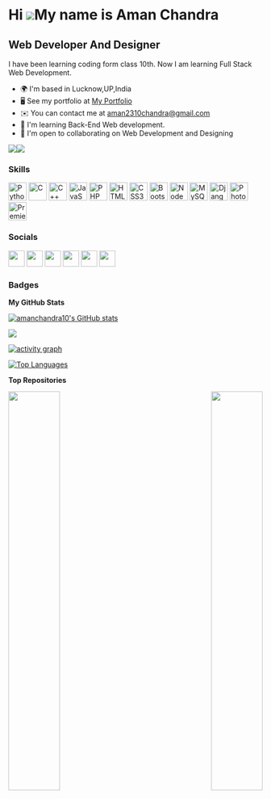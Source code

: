 Hi ![](https://user-images.githubusercontent.com/18350557/176309783-0785949b-9127-417c-8b55-ab5a4333674e.gif)My name is Aman Chandra
====================================================================================================================================

Web Developer And Designer
--------------------------

I have been learning coding form class 10th. Now I am learning Full Stack Web Development.

* 🌍  I'm based in Lucknow,UP,India
* 🖥️  See my portfolio at [My Portfolio](https://amanchandra10.github.io/Portfolio_website/)
* ✉️  You can contact me at [aman2310chandra@gmail.com](mailto:aman2310chandra@gmail.com)
* 🧠  I'm learning Back-End Web development.
* 🤝  I'm open to collaborating on Web Development and Designing

<a href="https://www.github.com/amanchandra10" target="_blank" rel="noreferrer"><img
src="https://img.shields.io/github/followers/amanchandra10?logo=github&style=for-the-badge&color=0891b2&labelColor=1c1917" /></a><a href="https://www.twitter.com/amanchandra___" target="_blank" rel="noreferrer"><img
src="https://img.shields.io/twitter/follow/amanchandra___?logo=twitter&style=for-the-badge&color=0891b2&labelColor=1c1917"
/></a>
### Skills

<p align="left">
<a href="https://www.python.org/" target="_blank" rel="noreferrer"><img src="https://raw.githubusercontent.com/danielcranney/readme-generator/main/public/icons/skills/python-colored.svg" width="36" height="36" alt="Python" /></a>
<a href="https://docs.microsoft.com/en-us/cpp/?view=msvc-170" target="_blank" rel="noreferrer"><img src="https://raw.githubusercontent.com/danielcranney/readme-generator/main/public/icons/skills/c-colored.svg" width="36" height="36" alt="C" /></a>
<a href="https://docs.microsoft.com/en-us/cpp/?view=msvc-170" target="_blank" rel="noreferrer"><img src="https://raw.githubusercontent.com/danielcranney/readme-generator/main/public/icons/skills/cplusplus-colored.svg" width="36" height="36" alt="C++" /></a>
<a href="https://developer.mozilla.org/en-US/docs/Web/JavaScript" target="_blank" rel="noreferrer"><img src="https://raw.githubusercontent.com/danielcranney/readme-generator/main/public/icons/skills/javascript-colored.svg" width="36" height="36" alt="JavaScript" /></a>
<a href="https://www.php.net/" target="_blank" rel="noreferrer"><img src="https://raw.githubusercontent.com/danielcranney/readme-generator/main/public/icons/skills/php-colored.svg" width="36" height="36" alt="PHP" /></a>
<a href="https://developer.mozilla.org/en-US/docs/Glossary/HTML5" target="_blank" rel="noreferrer"><img src="https://raw.githubusercontent.com/danielcranney/readme-generator/main/public/icons/skills/html5-colored.svg" width="36" height="36" alt="HTML5" /></a>
<a href="https://www.w3.org/TR/CSS/#css" target="_blank" rel="noreferrer"><img src="https://raw.githubusercontent.com/danielcranney/readme-generator/main/public/icons/skills/css3-colored.svg" width="36" height="36" alt="CSS3" /></a>
<a href="https://getbootstrap.com/" target="_blank" rel="noreferrer"><img src="https://raw.githubusercontent.com/danielcranney/readme-generator/main/public/icons/skills/bootstrap-colored.svg" width="36" height="36" alt="Bootstrap" /></a>
<a href="https://nodejs.org/en/" target="_blank" rel="noreferrer"><img src="https://raw.githubusercontent.com/danielcranney/readme-generator/main/public/icons/skills/nodejs-colored.svg" width="36" height="36" alt="NodeJS" /></a>
<a href="https://www.mysql.com/" target="_blank" rel="noreferrer"><img src="https://raw.githubusercontent.com/danielcranney/readme-generator/main/public/icons/skills/mysql-colored.svg" width="36" height="36" alt="MySQL" /></a>
<a href="https://www.djangoproject.com/" target="_blank" rel="noreferrer"><img src="https://raw.githubusercontent.com/danielcranney/readme-generator/main/public/icons/skills/django-colored.svg" width="36" height="36" alt="Django" /></a>
<a href="https://www.adobe.com/uk/products/photoshop.html" target="_blank" rel="noreferrer"><img src="https://raw.githubusercontent.com/danielcranney/readme-generator/main/public/icons/skills/photoshop-colored.svg" width="36" height="36" alt="Photoshop" /></a>
<a href="https://www.adobe.com/uk/products/premiere.html" target="_blank" rel="noreferrer"><img src="https://raw.githubusercontent.com/danielcranney/readme-generator/main/public/icons/skills/premierepro-colored.svg" width="36" height="36" alt="Premiere Pro" /></a>
</p>

### Socials

<p align="left">
  <a href="https://www.linkedin.com/in/amanchandra1" target="_blank" rel="noreferrer"><img src="https://raw.githubusercontent.com/danielcranney/readme-generator/main/public/icons/socials/linkedin.svg" width="32" height="32" /></a>
  <a href="https://www.github.com/amanchandra10" target="_blank" rel="noreferrer"><img src="https://raw.githubusercontent.com/danielcranney/readme-generator/main/public/icons/socials/github.svg" width="32" height="32" /></a>
  <a href="https://www.twitter.com/amanchandra___" target="_blank" rel="noreferrer"><img src="https://raw.githubusercontent.com/danielcranney/readme-generator/main/public/icons/socials/twitter.svg" width="32" height="32" /></a>
  <a href="http://www.instagram.com/amanchandra___" target="_blank" rel="noreferrer"><img src="https://raw.githubusercontent.com/danielcranney/readme-generator/main/public/icons/socials/instagram.svg" width="32" height="32" /></a>
  <a href="https://www.facebook.com/people/Aman-Chandra/pfbid0dzM3zx9Wm7UoT5QG8pCc6FhomPtrvujS7VCamat6HAWPTgUWeJnh7mqLJPfJhM3Kl/" target="_blank" rel="noreferrer"><img src="https://raw.githubusercontent.com/danielcranney/readme-generator/main/public/icons/socials/facebook.svg" width="32" height="32" /></a>
  <a href="https://codesandbox.io/u/amanchandra10" target="_blank" rel="noreferrer"><img src="https://raw.githubusercontent.com/danielcranney/readme-generator/main/public/icons/socials/codesandbox.svg" width="32" height="32" /></a>
  </p>

### Badges

<b>My GitHub Stats</b>

<a href="http://www.github.com/amanchandra10"><img src="https://github-readme-stats.vercel.app/api?username=amanchandra10&show_icons=true&hide=&count_private=true&title_color=0891b2&text_color=ffffff&icon_color=0891b2&bg_color=1c1917&hide_border=true&show_icons=true" alt="amanchandra10's GitHub stats" /></a>

<a href="http://www.github.com/amanchandra10"><img src="https://github-readme-streak-stats.herokuapp.com/?user=amanchandra10&stroke=ffffff&background=1c1917&ring=0891b2&fire=0891b2&currStreakNum=ffffff&currStreakLabel=0891b2&sideNums=ffffff&sideLabels=ffffff&dates=ffffff&hide_border=true" /></a>

[![activity graph](https://github-readme-activity-graph.vercel.app/graph?username=amanchandra10&theme=react-dark&hide_border=true&bg_color=1c1917)](https://github.com/ashutosh00710/github-readme-activity-graph)

<a href="https://github.com/amanchandra10" align="left"><img src="https://github-readme-stats.vercel.app/api/top-langs/?username=amanchandra10&langs_count=10&title_color=0891b2&text_color=ffffff&icon_color=0891b2&bg_color=1c1917&hide_border=true&locale=en&custom_title=Top%20%Languages" alt="Top Languages" /></a>

<b>Top Repositories</b>

<div width="100%" align="center">
  <a href="https://github.com/amanchandra10/CodeClauseInternship_Basic_Chat_App" align="left"><img align="left" width="45%" src="https://github-readme-stats.vercel.app/api/pin/?username=amanchandra10&repo=CodeClauseInternship_Basic_Chat_App&title_color=0891b2&text_color=ffffff&icon_color=0891b2&bg_color=1c1917&hide_border=true&locale=en" /></a>
  <a href="https://github.com/amanchandra10/Spark_Foundation_Task1" align="right"><img align="right" width="45%" src="https://github-readme-stats.vercel.app/api/pin/?username=amanchandra10&repo=Spark_Foundation_Task1&title_color=0891b2&text_color=ffffff&icon_color=0891b2&bg_color=1c1917&hide_border=true&locale=en" /></a>
  </div><br /><br /><br /><br /><br /><br /><br />
